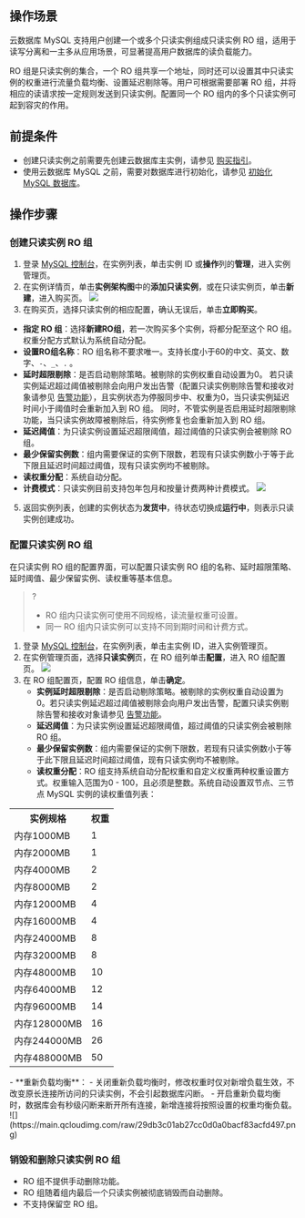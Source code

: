 ## 操作场景
云数据库 MySQL 支持用户创建一个或多个只读实例组成只读实例 RO 组，适用于读写分离和一主多从应用场景，可显著提高用户数据库的读负载能力。

RO 组是只读实例的集合，一个 RO 组共享一个地址，同时还可以设置其中只读实例的权重进行流量负载均衡、设置延迟剔除等。用户可根据需要部署 RO 组，并将相应的读请求按一定规则发送到只读实例。配置同一个 RO 组内的多个只读实例可起到容灾的作用。

## 前提条件
- 创建只读实例之前需要先创建云数据库主实例，请参见 [购买指引](https://cloud.tencent.com/document/product/236/5160)。
- 使用云数据库 MySQL 之前，需要对数据库进行初始化，请参见 [初始化 MySQL 数据库](/doc/product/236/3128)。

## 操作步骤
### 创建只读实例 RO 组
1. 登录 [MySQL 控制台](https://console.cloud.tencent.com/cdb/ )，在实例列表，单击实例 ID 或**操作**列的**管理**，进入实例管理页。
2. 在实例详情页，单击**实例架构图**中的**添加只读实例**，或在只读实例页，单击**新建**，进入购买页。
![](https://main.qcloudimg.com/raw/44922c9b3eae70a5b2e0b01e7f0eb5e5.png)
3. 在购买页，选择只读实例的相应配置，确认无误后，单击**立即购买**。
 - **指定 RO 组**：选择**新建RO组**，若一次购买多个实例，将都分配至这个 RO 组。权重分配方式默认为系统自动分配。
 - **设置RO组名称**：RO 组名称不要求唯一。支持长度小于60的中文、英文、数字、`-`、`_`、`.` 。
 - **延时超限剔除**：是否启动剔除策略。被剔除的实例权重自动设置为0。
 若只读实例延迟超过阈值被剔除会向用户发出告警（配置只读实例剔除告警和接收对象请参见 [告警功能](https://cloud.tencent.com/document/product/236/8457)），且实例状态为停服同步中、权重为0，当只读实例延迟时间小于阈值时会重新加入到 RO 组。
 同时，不管实例是否启用延时超限剔除功能，当只读实例故障被剔除后，待实例修复也会重新加入到 RO 组。
 - **延迟阈值**：为只读实例设置延迟超限阈值，超过阈值的只读实例会被剔除 RO 组。
 - **最少保留实例数**：组内需要保证的实例下限数，若现有只读实例数小于等于此下限且延迟时间超过阈值，现有只读实例均不被剔除。
 - **读权重分配**：系统自动分配。
 - **计费模式**：只读实例目前支持包年包月和按量计费两种计费模式。
![](https://main.qcloudimg.com/raw/ee281455dbe8abba9f215e743db73aa7.png)
5. 返回实例列表，创建的实例状态为**发货中**，待状态切换成**运行中**，则表示只读实例创建成功。

### 配置只读实例 RO 组
在只读实例 RO 组的配置界面，可以配置只读实例 RO 组的名称、延时超限策略、延时阈值、最少保留实例、读权重等基本信息。
>?
>- RO 组内只读实例可使用不同规格，读流量权重可设置。
>- 同一 RO 组内只读实例可以支持不同到期时间和计费方式。
>
1. 登录 [MySQL 控制台](https://console.cloud.tencent.com/cdb/ )，在实例列表，单击主实例 ID，进入实例管理页。
2. 在实例管理页面，选择**只读实例**页，在 RO 组列单击**配置**，进入 RO 组配置页。
![](https://main.qcloudimg.com/raw/478c59169cebe902414927e59e08a3e8.png)
3. 在 RO 组配置页，配置 RO 组信息，单击**确定**。
   - **实例延时超限剔除**：是否启动剔除策略。被剔除的实例权重自动设置为0。若只读实例延迟超过阈值被剔除会向用户发出告警，配置只读实例剔除告警和接收对象请参见 [告警功能](https://cloud.tencent.com/document/product/236/8457)。
   - **延迟阈值**：为只读实例设置延迟超限阈值，超过阈值的只读实例会被剔除 RO 组。
   - **最少保留实例数**：组内需要保证的实例下限数，若现有只读实例数小于等于此下限且延迟时间超过阈值，现有只读实例均不被剔除。
   - **读权重分配**：RO 组支持系统自动分配权重和自定义权重两种权重设置方式。权重输入范围为0 - 100，且必须是整数。系统自动设置双节点、三节点 MySQL 实例的读权重值列表：
<table>
<tr><th>实例规格</th><th>权重</th></tr>
<tr><td>内存1000MB</td><td>1</td></tr>
<tr><td>内存2000MB</td><td>1</td></tr>
<tr><td>内存4000MB</td><td>2</td></tr>
<tr><td>内存8000MB</td><td>2</td></tr>
<tr><td>内存12000MB</td><td>4</td></tr>
<tr><td>内存16000MB</td><td>4</td></tr>
<tr><td>内存24000MB</td><td>8</td></tr>
<tr><td>内存32000MB</td><td>8</td></tr>
<tr><td>内存48000MB</td><td>10</td></tr>
<tr><td>内存64000MB</td><td>12</td></tr>
<tr><td>内存96000MB</td><td>14</td></tr>
<tr><td>内存128000MB</td><td>16</td></tr>
<tr><td>内存244000MB</td><td>26</td></tr>
<tr><td>内存488000MB</td><td>50</td></tr>
</table> 
 - **重新负载均衡**：
    - 关闭重新负载均衡时，修改权重时仅对新增负载生效，不改变原长连接所访问的只读实例，不会引起数据库闪断。
    - 开启重新负载均衡时，数据库会有秒级闪断来断开所有连接，新增连接将按照设置的权重均衡负载。
![](https://main.qcloudimg.com/raw/29db3c01ab27cc0d0a0bacf83acfd497.png)

### 销毁和删除只读实例 RO 组
- RO 组不提供手动删除功能。
- RO 组随着组内最后一个只读实例被彻底销毁而自动删除。
- 不支持保留空 RO 组。
